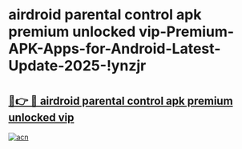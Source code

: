 # airdroid parental control apk premium unlocked vip-Premium-APK-Apps-for-Android-Latest-Update-2025-!ynzjr

# <h2><a href="https://googleone.com">🔗👉 🔴 airdroid parental control apk premium unlocked vip</a></h2>

[![acn](https://github.com/user-attachments/assets/0f9c940e-d8b0-45ae-aac7-cd30a18b3e1c)](https://googleone.com)

